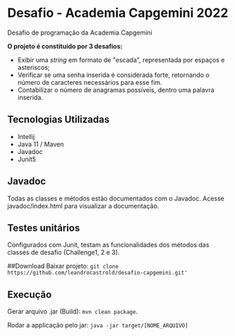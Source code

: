 # Desafio - Academia Capgemini 2022
Desafio de programação da Academia Capgemini

**O projeto é constituído por 3 desafios:**

* Exibir uma *string* em formato de "escada", representada por espaços e asteriscos;
* Verificar se uma senha inserida é considerada forte, retornando o número de caracteres necessários para esse fim.
* Contabilizar o número de anagramas possíveis, dentro uma palavra inserida.

## Tecnologias Utilizadas

* Intellij
* Java 11 / Maven
* Javadoc
* Junit5

## Javadoc
Todas as classes e métodos estão documentados com o Javadoc. Acesse javadoc/index.html para visualizar a documentação.

## Testes unitários
Configurados com Junit, testam as funcionalidades dos métodos das classes de desafio (Challenge1, 2 e 3).

##Download
Baixar projeto: `git clone https://github.com/leandrocastrold/desafio-capgemini.git' `

## Execução

Gerar arquivo .jar (Build): `mvn clean package`.

Rodar a applicação pelo jar: `java -jar target/[NOME_ARQUIVO]`